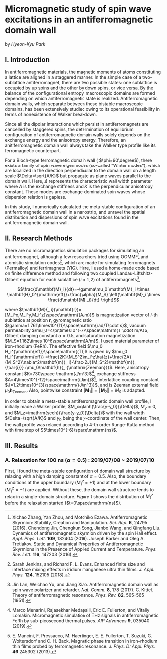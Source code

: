 
# Micromagnetic study of spin wave excitations in an antiferromagnetic domain wall

by _Hyeon-Kyu Park_

## I.	Introduction

In antiferromagnetic materials, the magnetic moments of atoms constituting a lattice are aligned in a staggered manner. In the simple case of a two-sublattice antiferromagnet, there are two possible states: one sublattice is occupied by up spins and the other by down spins, or vice versa. By the balance of the configurational entropy, macroscopic domains are formed depending on which antiferromagnetic state is realized. Antiferromagnetic domain walls, which separate between these bistable macroscopic domains, has been extensively studied owing to its operational feasibility in terms of nonexistence of Walker breakdown.

Since all the dipolar interactions which persist in antiferromagnets are cancelled by staggered spins, the determination of equilibrium configuration of antiferromagnetic domain walls solely depends on the exchange energy and the anisotropy energy. Therefore, an anitiferromagnetic domain wall always take the Walker type profile like its ferromagnetic counterpart.

For a Bloch-type ferromagnetic domain wall ( $\phi=90\degree$), there exists a family of spin wave eigenmodes (so-called “Winter modes”), which are localized in the direction perpendicular to the domain wall on a length scale $\Delta=\sqrt{A/K}$ but propagate as plane waves parallel to the domain wall. Here, $\Delta$ represents the characteristic wall width parameter where $A$ is the exchange stiffness and $K$ is the perpendicular anisotropy constant. These modes are exchange-dominated spin waves whose dispersion relation is gapless.

In this study, I numerically calculated the meta-stable configuration of an antiferromagnetic domain wall in a nanostrip, and unravel the spatial distribution and dispersions of spin wave excitations found in the antiferromagnetic domain wall.

## II. Research Methods

There are no micromagnetics simulation packages for simulating an antiferromagnet, although a few researchers tried using OOMMF[^1] and atomistic simulation codes[^2], which are made for simulating ferromagnets (Permalloy) and ferrimagnets (YIG). Here, I used a home-made code based on finite difference method and following two coupled Landau-Liftshitz-Gilbert equation for each sublattice ($i = 1, 2$) of antiferromagnets[^3],

$$\frac{d\mathbf{M}_i}{dt}=-\gamma\mu_0 \mathbf{M}_i \times \mathbf{H}_0^{\mathrm{eff}}+\frac{\alpha}{M_S} \left(\mathbf{M}_i \times \frac{d\mathbf{M} _i}{dt} \right)$$

where $\mathbf{M}{_ i}(\mathbf{r})=[M_i^x,M_i^y,M_i^z]\space\mathrm{(A/m)}$ is magnetization vector of $i$-th sublattice at position $\mathbf{r}$, gyromagnetic ratio $\gamma=1.761\times10^{11}\space\mathrm{rad/T\cdot s}$, vacuum permeability $\mu_0=4\pi\times10^{-7}\space\mathrm{T \cdot m/A}$, Gilbert damping constant $\alpha=0.5$, and saturation magnetization $M_S=1.162\times 10^6\space\mathrm{A/m}$. I used material parameter of iron-rhodium (FeRh). The effective field $\mu_0 H_i^{\mathrm{eff}}\space\mathrm{(T)}$ is given by $\mu_0 H_i^{\mathrm{eff}} =\frac{2K}{M_S^2}m_i^z\hat{z}+\frac{2A}{M_S^2}\nabla^2\mathbf{m}{_ i}-\frac{2J}{M_S^2}\mathbf{m}{_ {\bar{i}}}+\mu_0\mathbf{h}{_ {\mathrm{Zeeman}}}$. Here, anisotropy constant $K=730\space \mathrm{J/m^3}$[^4], exchange stiffness $A=4\times10^{-12}\space\mathrm{(J/m)}$[^5], interlattice coupling constant $J=1.2\times10^{3}\space\mathrm{(J/m^3)}$, and is Zeeman external field $\mu_0\mathbf{h}_{\mathrm{Zeeman}}$. Also, pointwise constraint $\Vert{\mathbf{M}_1}\Vert=\Vert{\mathbf{M}_2}\Vert=M_S$ is adapted.

In order to obtain a meta-stable antiferromagnetic domain wall profile, I initially made a Walker profile, $M_x=\tanh(\frac{y-y_0}{\Delta})$, $M_y=0$, and $M_z=\mathrm{sech}(\frac{y-y_0}{\Delta})$ with the wall width $\Delta=\sqrt{A/K}$ and $y_0$ being the $y$-coordinate of the wall center. Then, the wall profile was relaxed according to 4-th order Runge-Kutta method with time step of $5\times10^{-6}\space\mathrm{ns}$.

## III. Results
 
 ### A. Relaxation for 100 ns ($\alpha=0.5$) : 2019/07/08 ~ 2019/07/10
First, I found the meta-stable configuration of domain wall structure by relaxing with a high damping constant of $\alpha=0.5$. Also, the boundary conditions at the upper boundary ($M_1^z=+1$) and at the lower boundary ($M_1^z=-1$) are applied. Without these, the domain wall structure tends to relax in a single-domain structure.
_Figure 1_ shows the distribution of $M_1^z$ before the relaxation started ($t=0\space\mathrm{ns}$).


[^1]:Xichao Zhang, Yan Zhou, and Motohiko Ezawa. Antiferromagnetic Skyrmion: Stability, Creation and Manipulation. *Sci. Rep.* **6**, 24795 (2016).
Chendong Jin, Chengkun Song, Jianbo Wang, and Qingfang Liu. Dynamics of antiferromagnetic skyrmion driven by the spin Hall effect. *Appl. Phys. Lett.* **109**, 182404 (2016).
Joseph Barker and Oleg A. Tretiakov. Static and Dynamical Properties of Antiferromagnetic Skyrmions in the Presence of Applied Current and Temperature. *Phys. Rev. Lett.* **116**, 147203 (2016).
[^2]:Sarah Jenkins, and Richard F. L. Evans. Enhanced finite size and interface mixing effects in iridium manganese ultra thin films. *J. Appl. Phys.* **124**, 152105 (2018).
[^3]:Jin Lan, Weichao Yu, and Jiang Xiao. Antiferromagnetic domain wall as spin wave polarizer and retarder. _Nat. Comm._ **8**, 178 (2017).
C. Kittel. Theory of antiferromagnetic resonance. _Phys. Rev._ **82**, 565–565 (1951).
[^4]:Marco Menarini, Rajasekhar Medapalli, Eric E. Fullerton, and Vitaliy Lomakin. Micromagnetic simulation of THz signals in antiferromagnetic FeRh by sub-picosecond thermal pulses. _AIP Advances_ **9**, 035040 (2019).
[^5]:E. Mancini, F. Pressacco, M. Haertinger, E. E. Fullerton, T. Suzuki, G. Woltersdorf and C. H. Back. Magnetic phase transition in iron–rhodium thin films probed by ferromagnetic resonance. _J. Phys. D: Appl. Phys._ **46** 245302 (2013).
